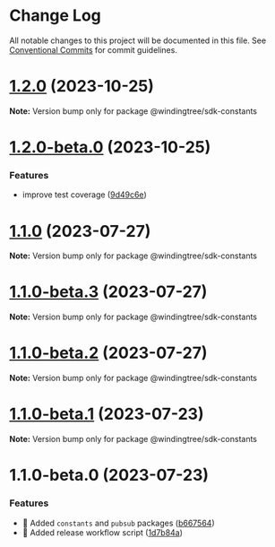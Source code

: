 # Change Log

All notable changes to this project will be documented in this file.
See [Conventional Commits](https://conventionalcommits.org) for commit guidelines.

# [1.2.0](https://github.com/windingtree/sdk/compare/@windingtree/sdk-constants@1.2.0-beta.0...@windingtree/sdk-constants@1.2.0) (2023-10-25)

**Note:** Version bump only for package @windingtree/sdk-constants





# [1.2.0-beta.0](https://github.com/windingtree/sdk/compare/@windingtree/sdk-constants@1.1.0...@windingtree/sdk-constants@1.2.0-beta.0) (2023-10-25)


### Features

* improve test coverage ([9d49c6e](https://github.com/windingtree/sdk/commit/9d49c6e2e172cce2c6eb320a3f0e4b097d8e83a8))





# [1.1.0](https://github.com/windingtree/sdk/compare/@windingtree/sdk-constants@1.1.0-beta.3...@windingtree/sdk-constants@1.1.0) (2023-07-27)

**Note:** Version bump only for package @windingtree/sdk-constants

# [1.1.0-beta.3](https://github.com/windingtree/sdk/compare/@windingtree/sdk-constants@1.1.0-beta.2...@windingtree/sdk-constants@1.1.0-beta.3) (2023-07-27)

**Note:** Version bump only for package @windingtree/sdk-constants

# [1.1.0-beta.2](https://github.com/windingtree/sdk/compare/@windingtree/sdk-constants@1.1.0-beta.1...@windingtree/sdk-constants@1.1.0-beta.2) (2023-07-27)

**Note:** Version bump only for package @windingtree/sdk-constants

# [1.1.0-beta.1](https://github.com/windingtree/sdk/compare/@windingtree/sdk-constants@1.1.0-beta.0...@windingtree/sdk-constants@1.1.0-beta.1) (2023-07-23)

**Note:** Version bump only for package @windingtree/sdk-constants

# 1.1.0-beta.0 (2023-07-23)

### Features

- 🎸 Added `constants` and `pubsub` packages ([b667564](https://github.com/windingtree/sdk/commit/b667564a6ef4c20f35d2998c05c99a292724413a))
- 🎸 Added release workflow script ([1d7b84a](https://github.com/windingtree/sdk/commit/1d7b84a3623848c449522c0bb2af2c5f114c8a0a))
